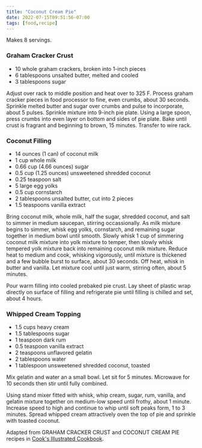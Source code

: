 ```yaml
---
title: "Coconut Cream Pie"
date: 2022-07-15T09:51:56-07:00
tags: [food,recipe]
---
```

Makes 8 servings.

### Graham Cracker Crust

* 10 whole graham crackers, broken into 1-inch pieces
* 6 tablespoons unsalted butter, melted and cooled
* 3 tablespoons sugar

Adjust over rack to middle position and heat over to 325 F.
Process graham cracker pieces in food processor to fine, even crumbs,
about 30 seconds.
Sprinkle melted butter and sugar over crumbs and pulse to incorporate,
about 5 pulses.
Sprinkle mixture into 9-inch pie plate.
Using a large spoon, press crumbs into even layer on bottom and sides
of pie plate.
Bake until crust is fragrant and beginning to brown, 15 minutes.
Transfer to wire rack.

### Coconut Filling

* 14 ounces (1 can) of coconut milk
* 1 cup whole milk
* 0.66 cup (4.66 ounces) sugar
* 0.5 cup (1.25 ounces) unsweetened shredded coconut
* 0.25 teaspoon salt
* 5 large egg yolks
* 0.5 cup cornstarch
* 2 tablespoons unsalted butter, cut into 2 pieces
* 1.5 teaspoons vanilla extract

Bring coconut milk, whole milk, half the sugar, shredded coconut,
and salt to simmer in medium saucepan, stirring occassionally.
As milk mixture begins to simmer, whisk egg yolks, cornstarch,
and remaining sugar together in medium bowl until smooth.
Slowly whisk 1 cup of simmering coconut milk mixture into yolk
mixture to temper, then slowly whisk tempered yolk mixture back into
remaining coconut milk mixture.
Reduce heat to medium and cook, whisking vigorously, until mixture
is thickened and a few bubble burst to surface, about 30 seconds.
Off heat, whisk in butter and vanilla.
Let mixture cool until just warm, stirring often, about 5 minutes.

Pour warm filling into cooled prebaked pie crust.
Lay sheet of plastic wrap directly on surface of filling and
refrigerate pie until filling is chilled and set, about 4 hours.

### Whipped Cream Topping

* 1.5 cups heavy cream
* 1.5 tablespoons sugar
* 1 teaspoon dark rum
* 0.5 teaspoon vanilla extract
* 2 teaspoons unflavored gelatin
* 2 tablespoons water
* 1 tablespoon unsweetened shredded coconut, toasted

Mix gelatin and water an a small bowl.
Let sit for 5 minutes.
Microwave for 10 seconds then stir until fully combined.

Using stand mixer fitted with whisk, whip cream, sugar, rum,
vanilla, and gelatin mixture together on medium-low speed until
frothy, about 1 minute. Increase speed to high and continue to whip
until soft peaks form, 1 to 3 minutes. Spread whipped cream
attractively oven the top of pie and sprinkle with toasted coconut.

Adapted from
GRAHAM CRACKER CRUST and COCONUT CREAM PIE
recipes in [Cook's Illustrated Cookbook][1].

[1]: https://www.amazon.com/Cooks-Illustrated-Cookbook-Americas-Magazine/dp/1933615893/

